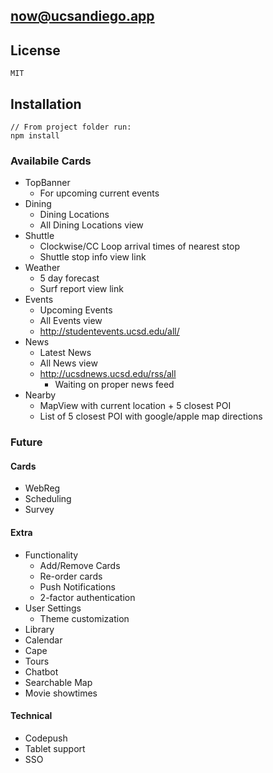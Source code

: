 ## now@ucsandiego.app

## License

	MIT

## Installation

	// From project folder run:
	npm install

### Availabile Cards
* TopBanner
    * For upcoming current events
* Dining
    * Dining Locations
    * All Dining Locations view
* Shuttle
    * Clockwise/CC Loop arrival times of nearest stop
    * Shuttle stop info view link
* Weather
    * 5 day forecast
    * Surf report view link
* Events
    * Upcoming Events
    * All Events view
    * http://studentevents.ucsd.edu/all/
* News
    * Latest News
    * All News view
    * http://ucsdnews.ucsd.edu/rss/all
        * Waiting on proper news feed 
* Nearby
    * MapView with current location + 5 closest POI
    * List of 5 closest POI with google/apple map directions

### Future
#### Cards
* WebReg
* Scheduling
* Survey

#### Extra
* Functionality
    * Add/Remove Cards
    * Re-order cards
    * Push Notifications
    * 2-factor authentication
* User Settings
    * Theme customization
* Library
* Calendar
* Cape
* Tours
* Chatbot
* Searchable Map
* Movie showtimes

#### Technical
* Codepush
* Tablet support
* SSO